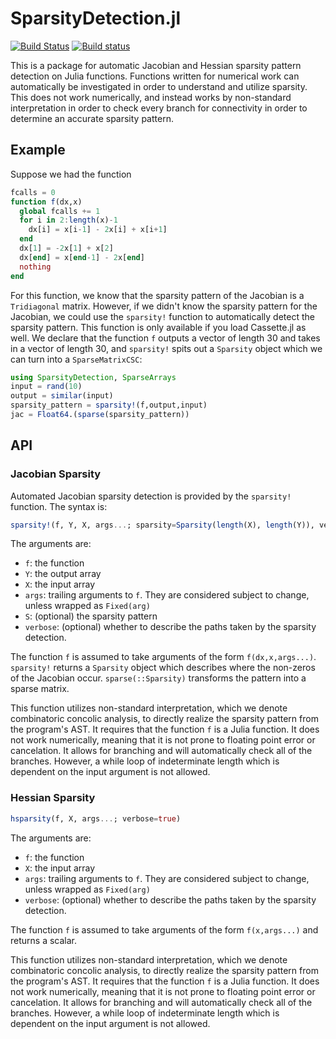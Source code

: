 # SparsityDetection.jl

[![Build Status](https://travis-ci.org/JuliaDiffEq/SparsityDetection.jl.svg?branch=master)](https://travis-ci.org/JuliaDiffEq/SparsityDetection.jl)
[![Build status](https://ci.appveyor.com/api/projects/status/iruuqu4hxq00vo3s?svg=true)](https://ci.appveyor.com/project/ChrisRackauckas/sparsitydetection-jl)

This is a package for automatic Jacobian and Hessian sparsity pattern detection
on Julia functions. Functions written for numerical work can automatically be
investigated in order to understand and utilize sparsity. This does not work
numerically, and instead works by non-standard interpretation in order to
check every branch for connectivity in order to determine an accurate sparsity
pattern.

## Example

Suppose we had the function

```julia
fcalls = 0
function f(dx,x)
  global fcalls += 1
  for i in 2:length(x)-1
    dx[i] = x[i-1] - 2x[i] + x[i+1]
  end
  dx[1] = -2x[1] + x[2]
  dx[end] = x[end-1] - 2x[end]
  nothing
end
```

For this function, we know that the sparsity pattern of the Jacobian is a
`Tridiagonal` matrix. However, if we didn't know the sparsity pattern for
the Jacobian, we could use the `sparsity!` function to automatically
detect the sparsity pattern. This function is only available if you
load Cassette.jl as well. We declare that the function `f` outputs a
vector of length 30 and takes in a vector of length 30, and `sparsity!` spits
out a `Sparsity` object which we can turn into a `SparseMatrixCSC`:

```julia
using SparsityDetection, SparseArrays
input = rand(10)
output = similar(input)
sparsity_pattern = sparsity!(f,output,input)
jac = Float64.(sparse(sparsity_pattern))

```

## API

### Jacobian Sparsity

Automated Jacobian sparsity detection is provided by the `sparsity!` function.
The syntax is:

```julia
sparsity!(f, Y, X, args...; sparsity=Sparsity(length(X), length(Y)), verbose=true)
```

The arguments are:

- `f`: the function
- `Y`: the output array
- `X`: the input array
- `args`: trailing arguments to `f`. They are considered subject to change, unless wrapped as `Fixed(arg)`
- `S`: (optional) the sparsity pattern
- `verbose`: (optional) whether to describe the paths taken by the sparsity detection.

The function `f` is assumed to take arguments of the form `f(dx,x,args...)`.
`sparsity!` returns a `Sparsity` object which describes where the non-zeros
of the Jacobian occur. `sparse(::Sparsity)` transforms the pattern into
a sparse matrix.

This function utilizes non-standard interpretation, which we denote
combinatoric concolic analysis, to directly realize the sparsity pattern from
the program's AST. It requires that the function `f` is a Julia function. It
does not work numerically, meaning that it is not prone to floating point error
or cancelation. It allows for branching and will automatically check all of the
branches. However, a while loop of indeterminate length which is dependent
on the input argument is not allowed.

### Hessian Sparsity

```julia
hsparsity(f, X, args...; verbose=true)
```
The arguments are:

- `f`: the function
- `X`: the input array
- `args`: trailing arguments to `f`. They are considered subject to change, unless wrapped as `Fixed(arg)`
- `verbose`: (optional) whether to describe the paths taken by the sparsity detection.

The function `f` is assumed to take arguments of the form `f(x,args...)` and
returns a scalar.

This function utilizes non-standard interpretation, which we denote
combinatoric concolic analysis, to directly realize the sparsity pattern from
the program's AST. It requires that the function `f` is a Julia function. It
does not work numerically, meaning that it is not prone to floating point error
or cancelation. It allows for branching and will automatically check all of the
branches. However, a while loop of indeterminate length which is dependent
on the input argument is not allowed.
